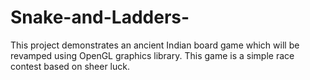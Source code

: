 # Snake-and-Ladders-
This project demonstrates an ancient Indian board game which will be revamped using OpenGL graphics library. This game is a simple race contest based on sheer luck. 
